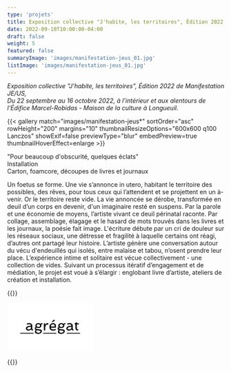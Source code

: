 ```yaml
---
type: 'projets'
title: Exposition collective "J'habite, les territoires", Édition 2022 de Manifestation JE/US
date: 2022-09-10T10:00:00-04:00
draft: false
weight: 5
featured: false
summaryImage: 'images/manifestation-jeus_01.jpg'
listImage: 'images/manifestation-jeus_01.jpg'         
---
```


_Exposition collective  "J'habite, les territoires", Édition 2022 de Manifestation JE/US,  
Du 22 septembre au 16 octobre 2022, à l’intérieur et aux alentours de l'Édifice Marcel-Robidas - Maison de la culture à Longueuil._

{{< gallery match="images/manifestation-jeus*" sortOrder="asc" rowHeight="200" margins="10" thumbnailResizeOptions="600x600 q100 Lanczos" showExif=false previewType="blur" embedPreview=true thumbnailHoverEffect=enlarge >}}

"Pour beaucoup d'obscurité, quelques éclats"  
Installation  
Carton, foamcore, découpes de livres et journaux

Un foetus se forme. Une vie s’annonce in utero, habitant le territoire des possibles, des rêves, pour tous ceux qui l’attendent et se projettent en un à-venir. Or le territoire reste vide. La vie annoncée se dérobe, transformée en deuil d’un corps en devenir, d'un imaginaire resté en suspens. Par la parole et une économie de moyens, l’artiste vivant ce deuil périnatal raconte. Par collage, assemblage, élagage et le hasard de mots trouvés dans les livres et les journaux, la poésie fait image. L'écriture débute par un cri de douleur sur les réseaux sociaux, une détresse et fragilité à laquelle certains ont réagi, d’autres ont partagé leur histoire. L’artiste génère une conversation autour du vécu d'endeuillés qui isolés, entre malaise et tabou, n’osent prendre leur place. L’expérience intime et solitaire est vécue collectivement - une collection de vides. Suivant un processus itératif d’engagement et de médiation, le projet est voué à s’élargir : englobant livre d’artiste, ateliers de création et installation.

{{<rawhtml>}}
<p>
  <a href="https://www.agregatarts.ca">
    <img src="images/agregat.png" alt="agrégat" style="max-width: 200px;">
  </a>
</p>
{{</rawhtml>}}